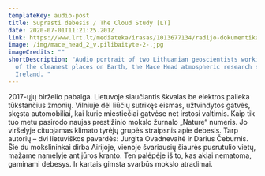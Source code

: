 ```yaml
---
templateKey: audio-post
title: Suprasti debesis / The Cloud Study [LT]
date: 2020-07-01T11:21:25.201Z
link: https://www.lrt.lt/mediateka/irasas/1013677134/radijo-dokumentika-suprasti-debesis
image: /img/mace_head_2_v.pilibaityte-2-.jpg
imageCredits: ""
shortDescription: "Audio portrait of two Lithuanian geoscientists working in one
  of the cleanest places on Earth, the Mace Head atmospheric research station in
  Ireland. "
---
```


2017-ųjų birželio pabaiga. Lietuvoje siaučiantis škvalas be elektros palieka tūkstančius žmonių. Vilniuje dėl liūčių sutrikęs eismas, užtvindytos gatvės, skęsta automobiliai, kai kurie miestiečiai gatvėse net irstosi valtimis. Kaip tik tuo metu pasirodo naujas prestižinio mokslo žurnalo „Nature“ numeris. Jo viršelyje cituojamas klimato tyrėjų grupės straipsnis apie debesis. Tarp autorių – dvi lietuviškos pavardės: Jurgita Ovadnevaitė ir Darius Čeburnis. Šie du mokslininkai dirba Airijoje, vienoje švariausių šiaurės pusrutulio vietų, mažame namelyje ant jūros kranto. Ten palėpėje iš to, kas akiai nematoma, gaminami debesys. Ir kartais gimsta svarbūs mokslo atradimai.
